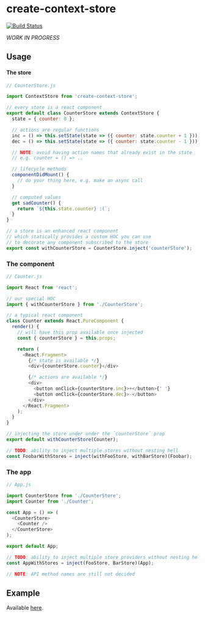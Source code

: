 # create-context-store

[![Build Status](https://travis-ci.org/sonaye/create-context-store.svg?branch=master)](https://travis-ci.org/sonaye/create-context-store)

_WORK IN PROGRESS_

## Usage

#### The store

```js
// CounterStore.js

import ContextStore from 'create-context-store';

// every store is a react component
export default class CounterStore extends ContextStore {
  state = { counter: 0 };

  // actions are regular functions
  inc = () => this.setState(state => ({ counter: state.counter + 1 }));
  dec = () => this.setState(state => ({ counter: state.counter - 1 }));

  // NOTE: avoid having action names that already exist in the state
  // e.g. counter = () => ..

  // lifecycle methods
  componentDidMount() {
    // do your thing here, e.g. make an async call
  }

  // computed values
  get sadCounter() {
    return `${this.state.counter} :(`;
  }
}

// a store is an enhanced react component
// which statically provides a custom HOC you can use
// to decorate any component subscribed to the store
export const withCounterStore = CounterStore.inject('counterStore');
```

### The component

```js
// Counter.js

import React from 'react';

// our special HOC
import { withCounterStore } from './CounterStore';

// a typical react component
class Counter extends React.PureComponent {
  render() {
    // will have this prop available once injected
    const { counterStore } = this.props;

    return (
      <React.Fragment>
        {/* state is available */}
        <div>{counterStore.counter}</div>

        {/* actions are available */}
        <div>
          <button onClick={counterStore.inc}>+</button>{' '}
          <button onClick={counterStore.dec}>-</button>
        </div>
      </React.Fragment>
    );
  }
}

// injecting the store under under the `counterStore` prop
export default withCounterStore(Counter);

// TODO: ability to inject multiple stores without nesting hell
const FoobarWithStores = inject(withFooStore, withBarStore)(Foobar);
```

### The app

```js
// App.js

import CounterStore from './CounterStore';
import Counter from './Counter';

const App = () => (
  <CounterStore>
    <Counter />
  </CounterStore>
);

export default App;

// TODO: ability to inject multiple store providers without nesting hell
const AppWithStores = inject(FooStore, BarStore)(App);

// NOTE: API method names are still not decided
```

## Example

Available [here](https://github.com/sonaye/create-context-store/blob/master/src/example).
